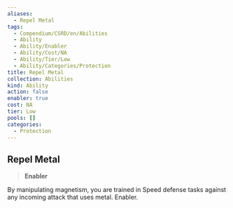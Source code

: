 ```yaml
---
aliases:
  - Repel Metal
tags:
  - Compendium/CSRD/en/Abilities
  - Ability
  - Ability/Enabler
  - Ability/Cost/NA
  - Ability/Tier/Low
  - Ability/Categories/Protection
title: Repel Metal
collection: Abilities
kind: Ability
action: false
enabler: true
cost: NA
tier: Low
pools: []
categories:
  - Protection
---
```

## Repel Metal  
>**Enabler**
  
By manipulating magnetism, you are trained in Speed defense tasks against any incoming attack that uses metal. Enabler.